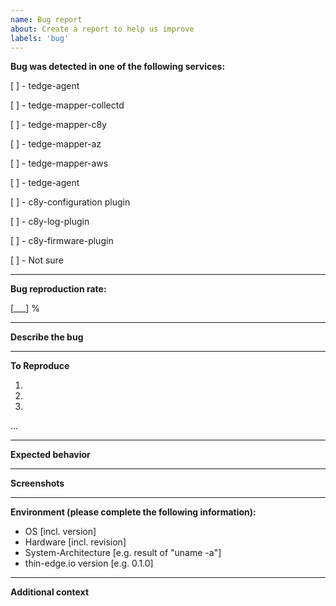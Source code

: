 ```yaml
---
name: Bug report
about: Create a report to help us improve
labels: 'bug'
---
```


**Bug was detected in one of the following services:**
<!-- Please choose in which service was the bug. -->

[ ] - tedge-agent

[ ] - tedge-mapper-collectd

[ ] - tedge-mapper-c8y

[ ] - tedge-mapper-az

[ ] - tedge-mapper-aws

[ ] - tedge-agent

[ ] - c8y-configuration plugin

[ ] - c8y-log-plugin

[ ] - c8y-firmware-plugin

[ ] - Not sure
***

**Bug reproduction rate:**
<!-- Please choose the bug reproduction rate. (100% is for always). -->

[___] %

---

**Describe the bug**
<!-- A clear and concise description of what the bug is. -->

---

**To Reproduce**
<!-- Steps to reproduce the behavior. The more detail you add here, the better we can reproduce the bug. -->
 
 1.
 
 2.
 
 3.
 
 ...

---

**Expected behavior**
<!-- A clear and concise description of what you expected to happen. -->

---

**Screenshots**
<!-- If applicable, add screenshots to help explain your problem. -->

---

**Environment (please complete the following information):**
 - OS [incl. version]
 - Hardware [incl. revision]
 - System-Architecture [e.g. result of "uname -a"]
 - thin-edge.io version [e.g. 0.1.0]

---

**Additional context**
<!-- Add any other context about the problem here. -->
